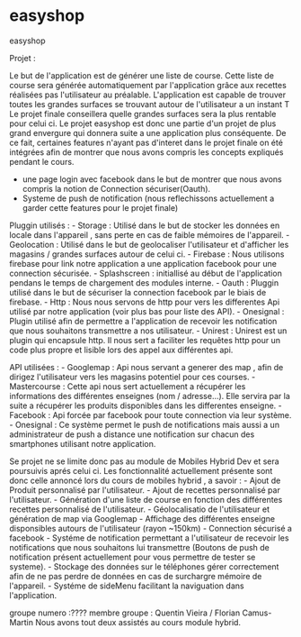 # easyshop
easyshop

Projet :

Le but de l'application est de générer une liste de course.
Cette liste de course sera générée automatiquement par l'application grâce aux recettes réalisées pas l'utilisateur au préalable.
L'application est capable de trouver toutes les grandes surfaces se trouvant autour de l'utilisateur a un instant T Le projet finale conseillera quelle grandes surfaces sera la plus rentable pour celui ci.
Le projet easyshop est donc une partie d'un projet de plus grand envergure qui donnera suite a une application plus conséquente.
De ce fait, certaines features n'ayant pas d'interet dans le projet finale on été intégrées afin de montrer que nous avons compris les concepts expliqués pendant le cours.
   - une page login avec facebook dans le but de montrer que nous avons compris la notion de Connection sécuriser(Oauth).
   - Systeme de push de notification (nous reflechissons actuellement a garder cette features pour le projet finale)


Pluggin utilisés :
	- Storage : Utilisé dans le but de stocker les données en locale dans l'appareil , sans perte en cas de faible mémoires de l'appareil.
	- Geolocation : Utilisé dans le but de geolocaliser l'utilisateur et d'afficher les magasins / grandes surfaces autour de celui ci.
	- Firebase : Nous utilisons firebase pour link notre application a une application facebook pour une connection sécurisée.
	- Splashscreen : initiallisé au début de l'application pendans le temps de chargement des modules interne.
	- Oauth : Pluggin utilisé dans le but de sécuriser la connection facebook par le biais de firebase.
	- Http : Nous nous servons de http pour vers les differentes Api utilisé par notre application (voir plus bas pour liste des API).
	- Onesignal : Plugin utilisé afin de permettre a l'application de recevoir les notification que nous souhaitons transmettre a nos utilisateur.
	- Unirest : Unirest est un plugin qui encapsule http. Il nous sert a faciliter les requêtes http pour un code plus propre et lisible lors des appel aux différentes api.


API utilisées :
	- Googlemap : Api nous servant a generer des map , afin de dirigez l'utilisateur vers les magasins potentiel pour ces courses.
	- Mastercourse : Cette api nous sert actuellement a récupérer les informations des différentes enseignes (nom / adresse...). Elle servira par la suite a récupérer les produits disponibles dans les differentes enseigne.
	- Facebook : Api forcée par facebook pour toute connection via leur système.
	- Onesignal : Ce système permet le push de notifications mais aussi a un administrateur de push a distance une notification sur chacun des smartphones utilisant notre application. 

Se projet ne se limite donc pas au module de Mobiles Hybrid Dev et sera poursuivis aprés celui ci.
Les fonctionnalité actuellement présente sont donc celle annoncé lors du cours de mobiles hybrid , a savoir :
	- Ajout de Produit personnalisé par l'utilisateur.
	- Ajout de recettes personnalisé par l'utilisateur.
	- Génération d'une liste de course en fonction des différentes recettes personnalisé de l'utilisateur.
	- Géolocalisatio de l'utilisateur et génération de map via Googlemap
	- Affichage des différentes enseigne disponsibles autours de l'utilisateur (rayon ~150km)
	- Connection sécurisé a facebook
	- Systéme de notification permettant a l'utilisateur de recevoir les notifications que nous souhaitons lui transmettre (Boutons de push de notification présent actuellement pour vous permettre de tester se systeme).
	- Stockage des données sur le téléphones gérer correctement afin de ne pas perdre de données en cas de surchargre mémoire de l'appareil.
	- Systéme de sideMenu facilitant la naviguation dans l'application.

groupe numero :????
membre groupe : Quentin Vieira / Florian Camus-Martin
Nous avons tout deux assistés au cours module hybrid.